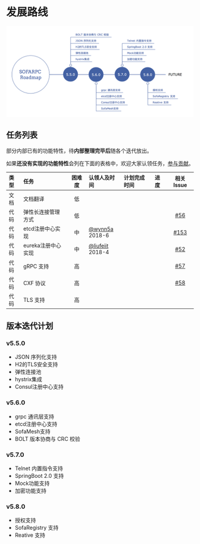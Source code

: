 # 发展路线



![[Roadmap]()](./resources/roadmap.png)


## 任务列表

部分内部已有的功能特性，待**内部整理完毕后**随各个迭代放出。

如果**还没有实现的功能特性**会列在下面的表格中，欢迎大家认领任务，[参与贡献](https://github.com/alipay/sofa-rpc/wiki/Contributing)。

| 类型 | 任务              | 困难度 | 认领人及时间      | 计划完成时间 | 进度 | 相关Issue |
|:----|:------------------|:-----:|:------------------|:------------|:----|:--------:|
| 文档 | 文档翻译           |   低   |                 |            |     |         | 
| 代码 | 弹性长连接管理方式  |   低  |                  |            |     | [#56](https://github.com/alipay/sofa-rpc/issues/56) | 
| 代码 | etcd注册中心实现   |   中   | [@wynn5a](https://github.com/wynn5a)<br>2018-6    |            |      | [#153](https://github.com/alipay/sofa-rpc/issues/153)    |         | 
| 代码 | eureka注册中心实现 |   中   | [@liufeiit](https://github.com/liufeiit)<br>2018-4 |            |     | [#52](https://github.com/alipay/sofa-rpc/issues/52)        | 
| 代码 | gRPC 支持         |   高   |                  |            |     | [#57](https://github.com/alipay/sofa-rpc/issues/57) | 
| 代码 | CXF 协议          |   高   |                  |            |     | [#58](https://github.com/alipay/sofa-rpc/issues/58)  | 
| 代码 | TLS 支持          |   高   |                  |            |     |   | 

## 版本迭代计划

### v5.5.0

- JSON 序列化支持
- H2的TLS安全支持
- 弹性连接池
- hystrix集成
- Consul注册中心支持

### v5.6.0

- grpc 通讯层支持
- etcd注册中心支持
- SofaMesh支持
- BOLT 版本协商与 CRC 校验

### v5.7.0

- Telnet 内置指令支持
- SpringBoot 2.0 支持
- Mock功能支持
- 加密功能支持

### v5.8.0

- 授权支持
- SofaRegistry 支持
- Reative 支持
